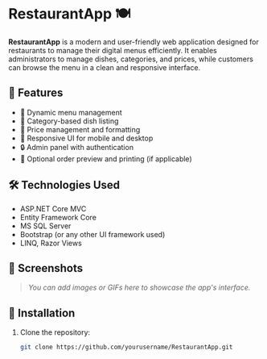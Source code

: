 # RestaurantApp 🍽️

**RestaurantApp** is a modern and user-friendly web application designed for restaurants to manage their digital menus efficiently. It enables administrators to manage dishes, categories, and prices, while customers can browse the menu in a clean and responsive interface.

## 🚀 Features

- 🍔 Dynamic menu management
- 📂 Category-based dish listing
- 💸 Price management and formatting
- 📱 Responsive UI for mobile and desktop
- 🔒 Admin panel with authentication
- 🧾 Optional order preview and printing (if applicable)

## 🛠️ Technologies Used

- ASP.NET Core MVC
- Entity Framework Core
- MS SQL Server
- Bootstrap (or any other UI framework used)
- LINQ, Razor Views

## 📸 Screenshots

> *You can add images or GIFs here to showcase the app's interface.*

## 🔧 Installation

1. Clone the repository:
   ```bash
   git clone https://github.com/yourusername/RestaurantApp.git
